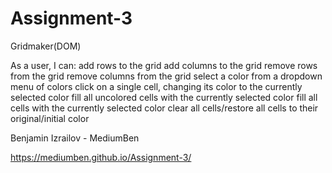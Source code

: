 # Assignment-3
Gridmaker(DOM)

As a user, I can:
add rows to the grid
add columns to the grid
remove rows from the grid
remove columns from the grid
select a color from a dropdown menu of colors
click on a single cell, changing its color to the currently selected color
fill all uncolored cells with the currently selected color
fill all cells with the currently selected color
clear all cells/restore all cells to their original/initial color


Benjamin Izrailov - MediumBen

https://mediumben.github.io/Assignment-3/
